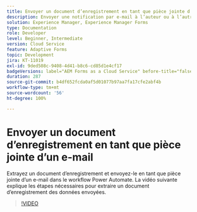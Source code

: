 ```yaml
---
title: Envoyer un document d’enregistrement en tant que pièce jointe d’un e-mail
description: Envoyer une notification par e-mail à l’auteur ou à l’autrice avec le document d’enregistrement en tant que pièce jointe d’un e-mail
solution: Experience Manager, Experience Manager Forms
type: Documentation
role: Developer
level: Beginner, Intermediate
version: Cloud Service
feature: Adaptive Forms
topic: Development
jira: KT-11019
exl-id: 9ded508c-9408-4d41-b8c6-cd85d1e4cf17
badgeVersions: label="AEM Forms as a Cloud Service" before-title="false"
duration: 287
source-git-commit: b4df652fcda0af5d01077b97aa7fa17cfe2abf4b
workflow-type: tm+mt
source-wordcount: '56'
ht-degree: 100%

---
```


# Envoyer un document d’enregistrement en tant que pièce jointe d’un e-mail

Extrayez un document d’enregistrement et envoyez-le en tant que pièce jointe d’un e-mail dans le workflow Power Automate.
La vidéo suivante explique les étapes nécessaires pour extraire un document d’enregistrement des données envoyées.
>[!VIDEO](https://video.tv.adobe.com/v/346731?quality=12&learn=on)
